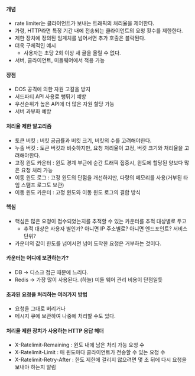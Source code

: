 #### 개념

- rate limiter는 클라이언트가 보내는 트래픽의 처리율을 제어한다.
- 가령, HTTP라면 특정 기간 내에 전송되는 클라이언트의 요청 횟수를 제한한다.
- 제한 장치에 정의된 임계치를 넘어서면 추가 호출은 블락된다.
- 더욱 구체적인 예시
    - 사용자는 초당 2회 이상 새 글을 올릴 수 없다.
- 서버, 클라이언트, 미들웨어에서 적용 가능

#### 장점

- DOS 공격에 의한 자원 고갈을 방지
- 서드파티 API 사용료 뻥튀기 예방
- 우선순위가 높은 API에 더 많은 자원 할당 가능
- 서버 과부화 예방

#### 처리율 제한 알고리즘

- 토큰 버킷 : 버킷 공급률과 버킷 크기, 버킷의 수를 고려해야한다.
- 누출 버킷 : 토큰 버킷과 비슷하지만, 요청 처리율이 고정, 버킷 크기와 처리율을 고려해야한다.
- 고정 윈도 카운터 : 윈도 경계 부근에 순간 트래픽 집중시, 윈도에 할당된 양보다 많은 요청 처리 가능
- 이동 윈도 로그 : 고정 윈도의 단점을 개선하지만, 다량의 메모리를 사용(거부된 타임 스탬프 로그도 보관)
- 이동 윈도 카운터 : 고정 윈도와 이동 윈도 로그의 결합 방식

#### 핵심

- 핵심은 많은 요청이 접수되었는지를 추적할 수 있는 카운터를 추적 대상별로 두고
    - 추적 대상은 사용자 별인가? 아니면 IP 주소별로? 아니면 엔드포인트? 서비스 단위?
- 카운터의 값이 한도를 넘어서면 넘어 도착한 요청은 거부하는 것이다.

#### 카운터는 어디에 보관하는가?

- DB -> 디스크 접근 때문에 느리다.
- Redis -> 가장 많이 사용된다. (하늘) 미들 웨어 관리 비용이 단점일듯

#### 초과된 요청을 처리하는 여러가지 방법

- 요청을 그대로 버리거나
- 메시지 큐에 보관하여 나중에 처리할 수도 있다.

#### 처리율 제한 장치가 사용하는 HTTP 응답 헤더

- X-Ratelimit-Remaining : 윈도 내에 남은 처리 가능 요청 수
- X-Ratelimit-Limit : 매 윈도마다 클라이언트가 전송할 수 있는 요청 수
- X-Ratelimit-Retry-After : 한도 제한에 걸리지 않으려면 몇 초 뒤에 다시 요청을 보내야 하는지 알림

